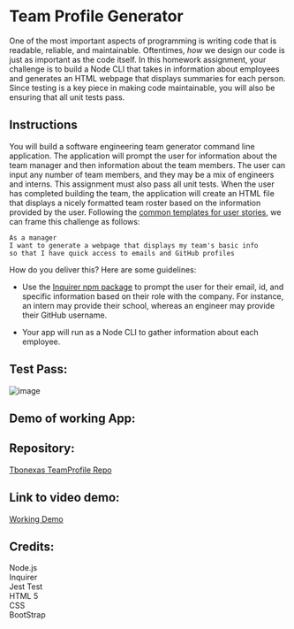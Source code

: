 # Team Profile Generator

One of the most important aspects of programming is writing code that is readable, reliable, and maintainable. Oftentimes, *how* we design our code is just as important as the code itself. In this homework assignment, your challenge is to build a Node CLI that takes in information about employees and generates an HTML webpage that displays summaries for each person. Since testing is a key piece in making code maintainable, you will also be ensuring that all unit tests pass.


## Instructions

You will build a software engineering team generator command line application. The application will prompt the user for information about the team manager and then information about the team members. The user can input any number of team members, and they may be a mix of engineers and interns. This assignment must also pass all unit tests. When the user has completed building the team, the application will create an HTML file that displays a nicely formatted team roster based on the information provided by the user. Following the [common templates for user stories](https://en.wikipedia.org/wiki/User_story#Common_templates), we can frame this challenge as follows:

```
As a manager
I want to generate a webpage that displays my team's basic info
so that I have quick access to emails and GitHub profiles
```

How do you deliver this? Here are some guidelines:

* Use the [Inquirer npm package](https://github.com/SBoudrias/Inquirer.js/) to prompt the user for their email, id, and specific information based on their role with the company. For instance, an intern may provide their school, whereas an engineer may provide their GitHub username.

* Your app will run as a Node CLI to gather information about each employee.  
  
    

## Test Pass:  
![image](https://user-images.githubusercontent.com/67118229/96195876-d1d9df80-0f02-11eb-9d6b-345b8788a83e.png)

## Demo of working App:  

## Repository:  
[Tbonexas TeamProfile Repo](https://github.com/tbonexas/teamprofile)  

## Link to video demo:
[Working Demo](https://drive.google.com/file/d/19iiuk2hkDxWuJl-JUeP-f_mHWaHfbGln/view?usp=sharing) 

  
## Credits:  
Node.js  
Inquirer  
Jest Test  
HTML 5  
CSS  
BootStrap  

